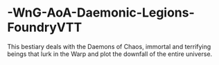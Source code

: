 # -WnG-AoA-Daemonic-Legions-FoundryVTT
This bestiary deals with the Daemons of Chaos, immortal and terrifying beings that lurk in the Warp and plot the downfall of the entire universe.

